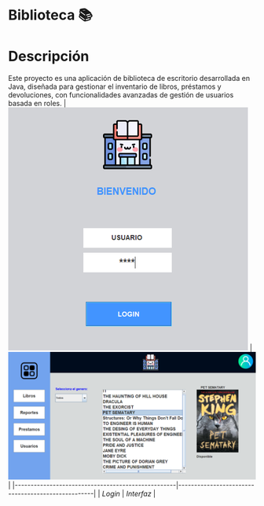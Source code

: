 # Biblioteca 📚

 # Descripción

Este proyecto es una aplicación de biblioteca de escritorio desarrollada en Java, diseñada para gestionar el inventario de libros, préstamos y devoluciones, con funcionalidades avanzadas de gestión de usuarios basada en roles.
| ![Login](src/Imagenes/loginbiblioteca.PNG) | ![Biblioteca](src/Imagenes/biblioteca.PNG) |
|---------------------------------------------------|---------------------------------------------------|
| *Login*                    | *Interfaz*                          |




